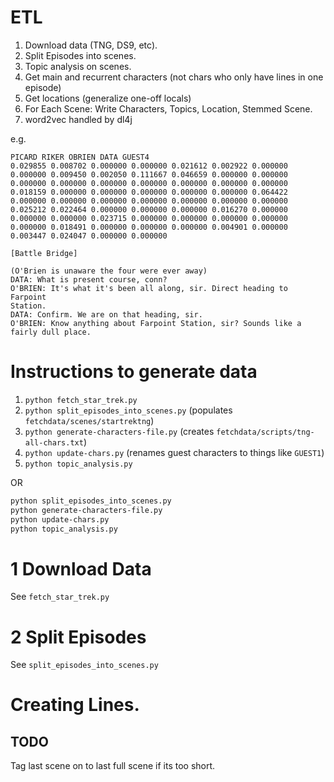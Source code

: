 


# ETL

1. Download data (TNG, DS9, etc).
2. Split Episodes into scenes. 
4. Topic analysis on scenes.
3. Get main and recurrent characters (not chars who only have lines in one episode)
4. Get locations (generalize one-off locals)
5. For Each Scene: Write Characters, Topics, Location, Stemmed Scene.
6. word2vec handled by dl4j

e.g.

```
PICARD RIKER OBRIEN DATA GUEST4
0.029855 0.008702 0.000000 0.000000 0.021612 0.002922 0.000000 0.000000 0.009450 0.002050 0.111667 0.046659 0.000000 0.000000 0.000000 0.000000 0.000000 0.000000 0.000000 0.000000 0.000000 0.018159 0.000000 0.000000 0.000000 0.000000 0.000000 0.064422 0.000000 0.000000 0.000000 0.000000 0.000000 0.000000 0.000000 0.025212 0.022464 0.000000 0.000000 0.000000 0.016270 0.000000 0.000000 0.000000 0.023715 0.000000 0.000000 0.000000 0.000000 0.000000 0.018491 0.000000 0.000000 0.000000 0.004901 0.000000 0.003447 0.024047 0.000000 0.000000

[Battle Bridge]

(O'Brien is unaware the four were ever away) 
DATA: What is present course, conn? 
O'BRIEN: It's what it's been all along, sir. Direct heading to Farpoint
Station. 
DATA: Confirm. We are on that heading, sir. 
O'BRIEN: Know anything about Farpoint Station, sir? Sounds like a
fairly dull place. 
```

# Instructions to generate data

1. `python fetch_star_trek.py`
2. `python split_episodes_into_scenes.py` (populates `fetchdata/scenes/startrektng`)
3. `python generate-characters-file.py` (creates `fetchdata/scripts/tng-all-chars.txt`)
5. `python update-chars.py` (renames guest characters to things like `GUEST1`)
4. `python topic_analysis.py`

OR

```bash
python split_episodes_into_scenes.py
python generate-characters-file.py
python update-chars.py
python topic_analysis.py
```
# 1 Download Data

See `fetch_star_trek.py`

# 2 Split Episodes

See `split_episodes_into_scenes.py`

# Creating Lines.

## TODO

Tag last scene on to last full scene if its too short. 